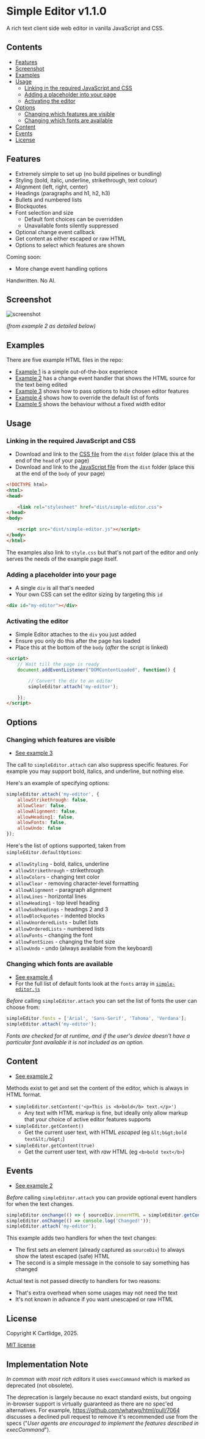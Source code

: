 # Simple Editor v1.1.0

A rich text client side web editor in vanilla JavaScript and CSS.

## Contents

- [Features](#features)
- [Screenshot](#screenshot)
- [Examples](#examples)
- [Usage](#usage)
  - [Linking in the required JavaScript and CSS](#linking-in-the-required-javascript-and-css)
  - [Adding a placeholder into your page](#adding-a-placeholder-into-your-page)
  - [Activating the editor](#activating-the-editor)
- [Options](#options)
  - [Changing which features are visible](#changing-which-features-are-visible)
  - [Changing which fonts are available](#changing-which-fonts-are-available)
- [Content](#content)
- [Events](#events)
- [License](#license)

## Features

- Extremely simple to set up (no build pipelines or bundling)
- Styling (bold, italic, underline, strikethrough, text colour)
- Alignment (left, right, center)
- Headings (paragraphs and h1, h2, h3)
- Bullets and numbered lists
- Blockquotes
- Font selection and size
  - Default font choices can be overridden
  - Unavailable fonts silently suppressed
- Optional change event callback
- Get content as either escaped or raw HTML
- Options to select which features are shown

Coming soon:

- More change event handling options

Handwritten. No AI.

## Screenshot

![screenshot](./screenshot.png)

*(from example 2 as detailed below)*

## Examples

There are five example HTML files in the repo:

- [Example 1](./example-1.html) is a simple out-of-the-box experience
- [Example 2](./example-2-showing-changing-source.html) has a change event handler that shows the HTML source for the text being edited
- [Example 3](./example-3-some-buttons-hidden.html) shows how to pass options to hide chosen editor features
- [Example 4](./example-4-custom-fonts.html) shows how to override the default list of fonts
- [Example 5](./example-5-no-fixed-width.html) shows the behaviour without a fixed width editor

## Usage

### Linking in the required JavaScript and CSS

- Download and link to the [CSS file](./dist/simple-editor.css) from the `dist` folder (place this at the end of the `head` of your page)
- Download and link to the [JavaScript file](./dist/simple-editor.js) from the `dist` folder (place this at the end of the `body` of your page)

``` html
<!DOCTYPE html>
<html>
<head>

    <link rel="stylesheet" href="dist/simple-editor.css">
</head>
<body>

    <script src="dist/simple-editor.js"></script>
</body>
</html>
```

The examples also link to `style.css` but that's not part of the editor and only serves the needs of the example page itself.

### Adding a placeholder into your page

- A single `div` is all that's needed
- Your own CSS can set the editor sizing by targeting this `id`

``` html
<div id="my-editor"></div>
```

### Activating the editor

- Simple Editor attaches to the `div` you just added
- Ensure you only do this after the page has loaded
- Place this at the bottom of the `body` (*after* the script is linked)

``` html
<script>
    // Wait till the page is ready
    document.addEventListener("DOMContentLoaded", function() {

        // Convert the div to an editor
        simpleEditor.attach('my-editor');

    });
</script>
```

## Options

### Changing which features are visible

- [See example 3](./example-3-some-buttons-hidden.html)

The call to `simpleEditor.attach` can also suppress specific features.
For example you may support bold, italics, and underline, but nothing else.

Here's an example of specifying options:

``` javascript
simpleEditor.attach('my-editor', {
    allowStrikethrough: false,
    allowClear: false,
    allowAlignment: false,
    allowHeading1: false,
    allowFonts: false,
    allowUndo: false
});
```

Here's the list of options supported, taken from `simpleEditor.defaultOptions`:

- `allowStyling` - bold, italics, underline
- `allowStrikethrough` - strikethrough
- `allowColors` - changing text color
- `allowClear` - removing character-level formatting
- `allowAlignment` - paragraph alignment
- `allowLines` - horizontal lines
- `allowHeading1` - top level heading
- `allowSubheadings` - headings 2 and 3
- `allowBlockquotes` - indented blocks
- `allowUnorderedLists` - bullet lists
- `allowOrderedLists` - numbered lists
- `allowFonts` - changing the font
- `allowFontSizes` - changing the font size
- `allowUndo` - undo (always available from the keyboard)

### Changing which fonts are available

- [See example 4](./example-4-custom-fonts.html)
- For the full list of default fonts look at the `fonts` array in [`simple-editor.js`](./dist/simple-editor.js)

*Before* calling `simpleEditor.attach` you can set the list of fonts the user can choose from:

``` javascript
simpleEditor.fonts = ['Arial', 'Sans-Serif', 'Tahoma', 'Verdana'];
simpleEditor.attach('my-editor');
```

*Fonts are checked for at runtime, and if the user's device doesn't have a particular font available it is not included as an option.*

## Content

- [See example 2](./example-2-showing-changing-source.html)

Methods exist to get and set the content of the editor, which is always in HTML format.

- `simpleEditor.setContent('<p>This is <b>bold</b> text.</p>')`
  - Any text with HTML markup is fine, but ideally only allow markup that your choice of active editor features supports
- `simpleEditor.getContent()`
  - Get the current user text, with HTML *escaped* (eg `&lt;b&gt;bold text&lt;/b&gt;`)
- `simpleEditor.getContent(true)`
  - Get the current user text, with *raw* HTML (eg `<b>bold text</b>`)

## Events

- [See example 2](./example-2-showing-changing-source.html)

*Before* calling `simpleEditor.attach` you can provide optional event handlers for when the text changes.

``` javascript
simpleEditor.onchange(() => { sourceDiv.innerHTML = simpleEditor.getContent(); });
simpleEditor.onChange(() => console.log('Changed!'));
simpleEditor.attach('my-editor');
```

This example adds two handlers for when the text changes:
- The first sets an element (already captured as `sourceDiv`) to always show the latest escaped (safe) HTML
- The second is a simple message in the console to say something has changed

Actual text is not passed directly to handlers for two reasons:

- That's extra overhead when some usages may not need the text
- It's not known in advance if you want unescaped or raw HTML

## License

Copyright K Cartlidge, 2025.

[MIT license](./LICENSE.md)

## Implementation Note

*In common with most rich editors* it uses `execCommand` which is marked as deprecated (not obsolete).

The deprecation is largely because no exact standard exists, but ongoing in-browser support is virtually guaranteed as there are no spec'ed alternatives.
For example, https://github.com/whatwg/html/pull/7064 discusses a declined pull request to remove it's recommended use from the specs ("*User agents are encouraged to implement the features described in execCommand*").
